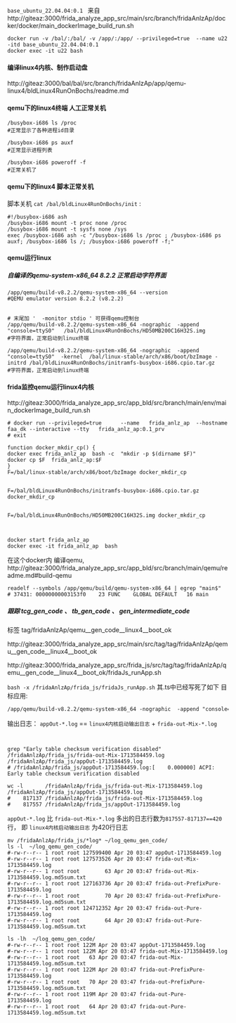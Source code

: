 
```base_ubuntu_22.04.04:0.1 ``` 来自 http://giteaz:3000/frida_analyze_app_src/main/src/branch/fridaAnlzAp/docker/docker/main_dockerImage_build_run.sh

```shell
docker run -v /bal/:/bal/ -v /app/:/app/ --privileged=true  --name u22  -itd base_ubuntu_22.04.04:0.1 
docker exec -it u22 bash
```


#### 编译linux4内核、制作启动盘
http://giteaz:3000/bal/bal/src/branch/fridaAnlzAp/app/qemu-linux4/bldLinux4RunOnBochs/readme.md

 
#### qemu下的linux4终端 人工正常关机 

```shell
/busybox-i686 ls /proc
#正常显示了各种进程id目录

/busybox-i686 ps auxf
#正常显示进程列表
```

```shell
/busybox-i686 poweroff -f 
#正常关机了
```



#### qemu下的linux4  脚本正常关机 

脚本关机 ```cat /bal/bldLinux4RunOnBochs/init``` : 
```shell
#!/busybox-i686 ash
/busybox-i686 mount -t proc none /proc
/busybox-i686 mount -t sysfs none /sys
exec /busybox-i686 ash -c "/busybox-i686 ls /proc ; /busybox-i686 ps auxf; /busybox-i686 ls /; /busybox-i686 poweroff -f;"
```



#### qemu运行linux

#####  自编译的qemu-system-x86_64 8.2.2 正常启动字符界面

```shell
/app/qemu/build-v8.2.2/qemu-system-x86_64 --version
#QEMU emulator version 8.2.2 (v8.2.2)


# 末尾加 '  -monitor stdio ' 可获得qemu控制台
/app/qemu/build-v8.2.2/qemu-system-x86_64 -nographic  -append "console=ttyS0"   /bal/bldLinux4RunOnBochs/HD50MB200C16H32S.img
#字符界面，正常启动到linux终端

/app/qemu/build-v8.2.2/qemu-system-x86_64 -nographic  -append "console=ttyS0"  -kernel  /bal/linux-stable/arch/x86/boot/bzImage -initrd /bal/bldLinux4RunOnBochs/initramfs-busybox-i686.cpio.tar.gz 
#字符界面，正常启动到linux终端

```

 




#### frida监控qemu运行linux4内核


http://giteaz:3000/frida_analyze_app_src/app_bld/src/branch/main/env/main_dockerImage_build_run.sh
```shell
# docker run --privileged=true      --name   frida_anlz_ap  --hostname faa_dk --interactive --tty   frida_anlz_ap:0.1_prv
# exit

function docker_mkdir_cp() {
docker exec frida_anlz_ap  bash -c  "mkdir -p $(dirname $F)"
docker cp $F  frida_anlz_ap:$F
}
F=/bal/linux-stable/arch/x86/boot/bzImage docker_mkdir_cp


F=/bal/bldLinux4RunOnBochs/initramfs-busybox-i686.cpio.tar.gz docker_mkdir_cp


F=/bal/bldLinux4RunOnBochs/HD50MB200C16H32S.img docker_mkdir_cp



docker start frida_anlz_ap
docker exec -it frida_anlz_ap  bash
```
在这个docker内 编译qemu, http://giteaz:3000/frida_analyze_app_src/app_bld/src/branch/main/qemu/readme.md#build-qemu


```shell
readelf --symbols /app/qemu/build/qemu-system-x86_64 | egrep "main$"
# 37431: 00000000003153f0    23 FUNC    GLOBAL DEFAULT   16 main

```
#####  跟踪 tcg_gen_code 、 tb_gen_code 、 gen_intermediate_code
标签 tag/fridaAnlzAp/qemu__gen_code__linux4__boot_ok

http://giteaz:3000/frida_analyze_app_src/main/src/tag/tag/fridaAnlzAp/qemu__gen_code__linux4__boot_ok


http://giteaz:3000/frida_analyze_app_src/frida_js/src/tag/tag/fridaAnlzAp/qemu__gen_code__linux4__boot_ok/fridaJs_runApp.sh

```bash -x /fridaAnlzAp/frida_js/fridaJs_runApp.sh```
其.ts中已经写死了如下 目标应用:
```txt
/app/qemu/build-v8.2.2/qemu-system-x86_64 -nographic  -append "console=ttyS0"  -kernel  /bal/linux-stable/arch/x86/boot/bzImage -initrd /bal/bldLinux4RunOnBochs/initramfs-busybox-i686.cpio.tar.gz
``` 

输出日志： ```appOut-*.log``` == ```linux4内核启动输出日志``` + ```frida-out-Mix-*.log```
```shell


grep "Early table checksum verification disabled"      /fridaAnlzAp/frida_js/frida-out-Mix-1713584459.log  /fridaAnlzAp/frida_js/appOut-1713584459.log 
# /fridaAnlzAp/frida_js/appOut-1713584459.log:[    0.000000] ACPI: Early table checksum verification disabled

wc -l       /fridaAnlzAp/frida_js/frida-out-Mix-1713584459.log  /fridaAnlzAp/frida_js/appOut-1713584459.log 
#    817137 /fridaAnlzAp/frida_js/frida-out-Mix-1713584459.log
#    817557 /fridaAnlzAp/frida_js/appOut-1713584459.log

```
```appOut-*.log``` 比 ```frida-out-Mix-*.log``` 多出的日志行数为```817557-817137==420```行， 即  ```linux4内核启动输出日志``` 为420行日志



```shell
mv /fridaAnlzAp/frida_js/*log* ~/log_qemu_gen_code/
ls -l  ~/log_qemu_gen_code/
#-rw-r--r-- 1 root root 127599400 Apr 20 03:47 appOut-1713584459.log
#-rw-r--r-- 1 root root 127573526 Apr 20 03:47 frida-out-Mix-1713584459.log
#-rw-r--r-- 1 root root        63 Apr 20 03:47 frida-out-Mix-1713584459.log.md5sum.txt
#-rw-r--r-- 1 root root 127163736 Apr 20 03:47 frida-out-PrefixPure-1713584459.log
#-rw-r--r-- 1 root root        70 Apr 20 03:47 frida-out-PrefixPure-1713584459.log.md5sum.txt
#-rw-r--r-- 1 root root 124712352 Apr 20 03:47 frida-out-Pure-1713584459.log
#-rw-r--r-- 1 root root        64 Apr 20 03:47 frida-out-Pure-1713584459.log.md5sum.txt

ls -lh  ~/log_qemu_gen_code/
#-rw-r--r-- 1 root root 122M Apr 20 03:47 appOut-1713584459.log
#-rw-r--r-- 1 root root 122M Apr 20 03:47 frida-out-Mix-1713584459.log
#-rw-r--r-- 1 root root   63 Apr 20 03:47 frida-out-Mix-1713584459.log.md5sum.txt
#-rw-r--r-- 1 root root 122M Apr 20 03:47 frida-out-PrefixPure-1713584459.log
#-rw-r--r-- 1 root root   70 Apr 20 03:47 frida-out-PrefixPure-1713584459.log.md5sum.txt
#-rw-r--r-- 1 root root 119M Apr 20 03:47 frida-out-Pure-1713584459.log
#-rw-r--r-- 1 root root   64 Apr 20 03:47 frida-out-Pure-1713584459.log.md5sum.txt

```

